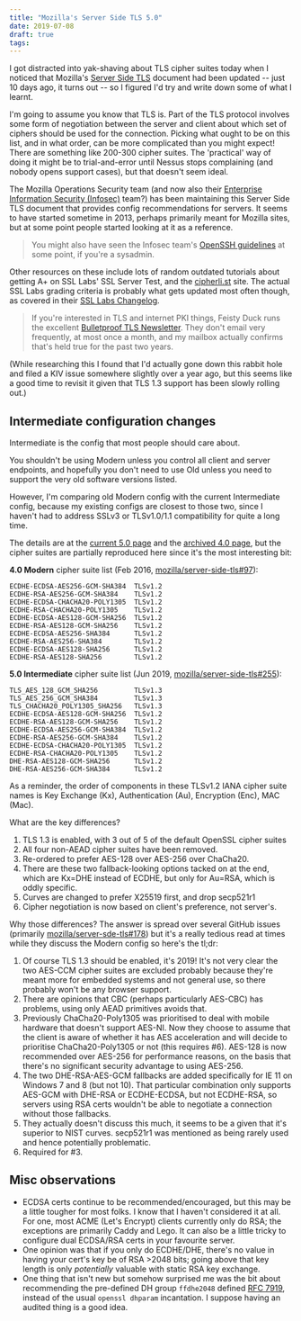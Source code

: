 ```yaml
---
title: "Mozilla's Server Side TLS 5.0"
date: 2019-07-08
draft: true
tags:
---
```

I got distracted into yak-shaving about TLS cipher suites today when I noticed that Mozilla's [Server Side TLS](https://wiki.mozilla.org/Security/Server_Side_TLS) document had been updated -- just 10 days ago, it turns out -- so I figured I'd try and write down some of what I learnt.

I'm going to assume you know that TLS is.
Part of the TLS protocol involves some form of negotiation between the server and client about which set of ciphers should be used for the connection.
Picking what ought to be on this list, and in what order, can be more complicated than you might expect!
There are something like 200-300 cipher suites.
The 'practical' way of doing it might be to trial-and-error until Nessus stops complaining (and nobody opens support cases), but that doesn't seem ideal.

The Mozilla Operations Security team (and now also their [Enterprise Information Security (Infosec)](https://infosec.mozilla.org/) team?) has been maintaining this Server Side TLS document that provides config recommendations for servers.
It seems to have started sometime in 2013, perhaps primarily meant for Mozilla sites, but at some point people started looking at it as a reference.

> You might also have seen the Infosec team's [OpenSSH guidelines](https://infosec.mozilla.org/guidelines/openssh.html) at some point, if you're a sysadmin.

Other resources on these include lots of random outdated tutorials about getting A+ on SSL Labs' SSL Server Test, and the [cipherli.st](https://cipherli.st/) site.
The actual SSL Labs grading criteria is probably what gets updated most often though, as covered in their [SSL Labs Changelog](https://community.qualys.com/docs/DOC-5737-ssl-labs-changelog).

> If you're interested in TLS and internet PKI things, Feisty Duck runs the excellent [Bulletproof TLS Newsletter](https://www.feistyduck.com/bulletproof-tls-newsletter/). They don't email very frequently, at most once a month, and my mailbox actually confirms that's held true for the past two years.

(While researching this I found that I'd actually gone down this rabbit hole and filed a KIV issue somewhere slightly over a year ago, but this seems like a good time to revisit it given that TLS 1.3 support has been slowly rolling out.)

## Intermediate configuration changes

Intermediate is the config that most people should care about.

You shouldn't be using Modern unless you control all client and server endpoints, and hopefully you don't need to use Old unless you need to support the very old software versions listed.

However, I'm comparing old Modern config with the current Intermediate config, because my existing configs are closest to those two, since I haven't had to address SSLv3 or TLSv1.0/1.1 compatibility for quite a long time.

The details are at the [current 5.0 page](https://wiki.mozilla.org/Security/Server_Side_TLS#Intermediate_compatibility_.28recommended.29) and the [archived 4.0 page](https://wiki.mozilla.org/Security/Archive/Server_Side_TLS_4.0#Intermediate_compatibility_.28default.29), but the cipher suites are partially reproduced here since it's the most interesting bit:

**4.0 Modern** cipher suite list (Feb 2016, [mozilla/server-side-tls#97](https://github.com/mozilla/server-side-tls/pull/97)):

```
ECDHE-ECDSA-AES256-GCM-SHA384  TLSv1.2
ECDHE-RSA-AES256-GCM-SHA384    TLSv1.2
ECDHE-ECDSA-CHACHA20-POLY1305  TLSv1.2
ECDHE-RSA-CHACHA20-POLY1305    TLSv1.2
ECDHE-ECDSA-AES128-GCM-SHA256  TLSv1.2
ECDHE-RSA-AES128-GCM-SHA256    TLSv1.2
ECDHE-ECDSA-AES256-SHA384      TLSv1.2
ECDHE-RSA-AES256-SHA384        TLSv1.2
ECDHE-ECDSA-AES128-SHA256      TLSv1.2
ECDHE-RSA-AES128-SHA256        TLSv1.2
```

**5.0 Intermediate** cipher suite list (Jun 2019, [mozilla/server-side-tls#255](https://github.com/mozilla/server-side-tls/pull/255)):

```
TLS_AES_128_GCM_SHA256         TLSv1.3
TLS_AES_256_GCM_SHA384         TLSv1.3
TLS_CHACHA20_POLY1305_SHA256   TLSv1.3
ECDHE-ECDSA-AES128-GCM-SHA256  TLSv1.2
ECDHE-RSA-AES128-GCM-SHA256    TLSv1.2
ECDHE-ECDSA-AES256-GCM-SHA384  TLSv1.2
ECDHE-RSA-AES256-GCM-SHA384    TLSv1.2
ECDHE-ECDSA-CHACHA20-POLY1305  TLSv1.2
ECDHE-RSA-CHACHA20-POLY1305    TLSv1.2
DHE-RSA-AES128-GCM-SHA256      TLSv1.2
DHE-RSA-AES256-GCM-SHA384      TLSv1.2
```

As a reminder, the order of components in these TLSv1.2 IANA cipher suite names is Key Exchange (Kx), Authentication (Au), Encryption (Enc), MAC (Mac).

What are the key differences?

1. TLS 1.3 is enabled, with 3 out of 5 of the default OpenSSL cipher suites
1. All four non-AEAD cipher suites have been removed.
1. Re-ordered to prefer AES-128 over AES-256 over ChaCha20.
1. There are these two fallback-looking options tacked on at the end, which are Kx=DHE instead of ECDHE, but only for Au=RSA, which is oddly specific.
1. Curves are changed to prefer X25519 first, and drop secp521r1
1. Cipher negotiation is now based on client's preference, not server's.

Why those differences? The answer is spread over several GitHub issues (primarily [mozilla/server-sde-tls#178](https://github.com/mozilla/server-side-tls/issues/178)) but it's a really tedious read at times while they discuss the Modern config so here's the tl;dr:

1. Of course TLS 1.3 should be enabled, it's 2019! It's not very clear the two AES-CCM cipher suites are excluded probably because they're meant more for embedded systems and not general use, so there probably won't be any browser support.
1. There are opinions that CBC (perhaps particularly AES-CBC) has problems, using only AEAD primitives avoids that.
1. Previously ChaCha20-Poly1305 was prioritised to deal with mobile hardware that doesn't support AES-NI. Now they choose to assume that the client is aware of whether it has AES acceleration and will decide to prioritise ChaCha20-Poly1305 or not (this requires #6). AES-128 is now recommended over AES-256 for performance reasons, on the basis that there's no significant security advantage to using AES-256.
1. The two DHE-RSA-AES-GCM fallbacks are added specifically for IE 11 on Windows 7 and 8 (but not 10). That particular combination only supports AES-GCM with DHE-RSA or ECDHE-ECDSA, but not ECDHE-RSA, so servers using RSA certs wouldn't be able to negotiate a connection without those fallbacks.
1. They actually doesn't discuss this much, it seems to be a given that it's superior to NIST curves. secp521r1 was mentioned as being rarely used and hence potentially problematic.
1. Required for #3.

## Misc observations

- ECDSA certs continue to be recommended/encouraged, but this may be a little tougher for most folks.
  I know that I haven't considered it at all.
  For one, most ACME (Let's Encrypt) clients currently only do RSA; the exceptions are primarily Caddy and Lego.
  It can also be a little tricky to configure dual ECDSA/RSA certs in your favourite server.
- One opinion was that if you only do ECDHE/DHE, there's no value in having your cert's key be of RSA >2048 bits; going above that key length is only _potentially_ valuable with static RSA key exchange.
- One thing that isn't new but somehow surprised me was the bit about recommending the pre-defined DH group `ffdhe2048` defined [RFC 7919](https://tools.ietf.org/html/rfc7919), instead of the usual `openssl dhparam` incantation.
  I suppose having an audited thing is a good idea.
